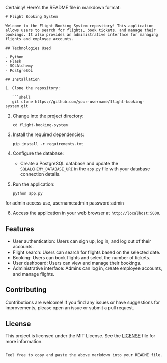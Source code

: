 Certainly! Here's the README file in markdown format:

```
# Flight Booking System

Welcome to the Flight Booking System repository! This application allows users to search for flights, book tickets, and manage their bookings. It also provides an administrative interface for managing flights and employee accounts.

## Technologies Used

- Python
- Flask
- SQLAlchemy
- PostgreSQL

## Installation

1. Clone the repository:

   ```shell
   git clone https://github.com/your-username/flight-booking-system.git
   ```

2. Change into the project directory:

   ```shell
   cd flight-booking-system
   ```

3. Install the required dependencies:

   ```shell
   pip install -r requirements.txt
   ```

4. Configure the database:

   - Create a PostgreSQL database and update the `SQLALCHEMY_DATABASE_URI` in the `app.py` file with your database connection details.

5. Run the application:

   ```shell
   python app.py
   ```
for admin access use,
    username:admin
    password:admin
  

6. Access the application in your web browser at `http://localhost:5000`.

## Features

- User authentication: Users can sign up, log in, and log out of their accounts.
- Flight search: Users can search for flights based on the selected date.
- Booking: Users can book flights and select the number of tickets.
- User dashboard: Users can view and manage their bookings.
- Administrative interface: Admins can log in, create employee accounts, and manage flights.


## Contributing

Contributions are welcome! If you find any issues or have suggestions for improvements, please open an issue or submit a pull request.

## License

This project is licensed under the MIT License. See the [LICENSE](LICENSE) file for more information.
```

Feel free to copy and paste the above markdown into your README file.

